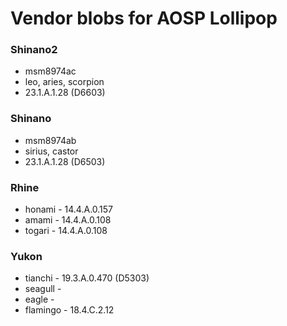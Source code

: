 # Vendor blobs for AOSP Lollipop

### Shinano2
* msm8974ac
* leo, aries, scorpion
* 23.1.A.1.28 (D6603)

### Shinano
* msm8974ab
* sirius, castor
* 23.1.A.1.28 (D6503)

### Rhine
* honami   - 14.4.A.0.157
* amami    - 14.4.A.0.108
* togari   - 14.4.A.0.108

### Yukon
* tianchi  - 19.3.A.0.470 (D5303)
* seagull  -
* eagle    -
* flamingo - 18.4.C.2.12
